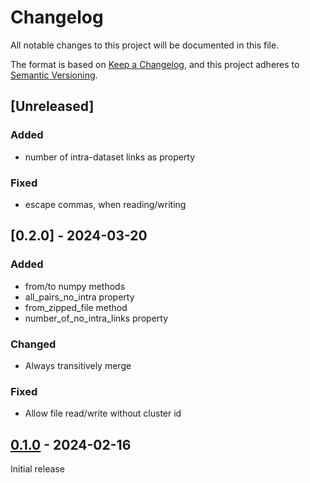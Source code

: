 # Changelog

All notable changes to this project will be documented in this file.

The format is based on [Keep a Changelog](https://keepachangelog.com/en/1.0.0/),
and this project adheres to [Semantic Versioning](https://semver.org/spec/v2.0.0.html).

## [Unreleased]

### Added

- number of intra-dataset links as property

### Fixed

- escape commas, when reading/writing

## [0.2.0] - 2024-03-20

### Added

- from/to numpy methods
- all_pairs_no_intra property
- from_zipped_file method
- number_of_no_intra_links property

### Changed

- Always transitively merge

### Fixed

- Allow file read/write without cluster id

## [0.1.0] - 2024-02-16

Initial release


[0.1.0]: https://github.com/dobraczka/eche/releases/tag/0.1.0
